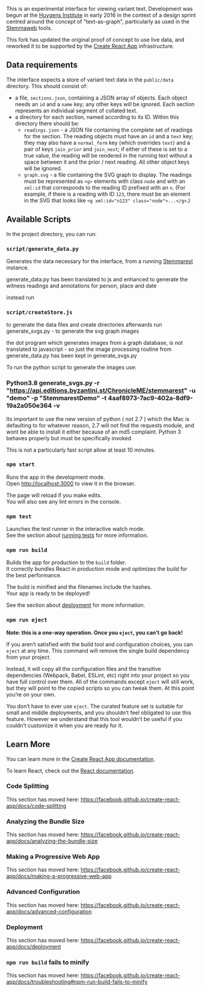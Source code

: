 This is an experimental interface for viewing variant text. Development was begun at the [Huygens Institute](http://huygens.knaw.nl/) in early 2016 in the context of a design sprint centred around the concept of "text-as-graph", particularly as used in the [Stemmaweb](https://stemmaweb.net/) tools.

This fork has updated the original proof of concept to use live data, and reworked it to be supported by the [Create React App](https://github.com/facebook/create-react-app) infrastructure.

## Data requirements

The interface expects a store of variant text data in the `public/data` directory. This should consist of:

* a file, `sections.json`, containing a JSON array of objects. Each object needs an `id` and a `name` key; any other keys will be ignored. Each section represents an individual segment of collated text.
* a directory for each section, named according to its ID. Within this directory there should be:
  * `readings.json` - a JSON file containing the complete set of readings for the section. The reading objects must have an `id` and a `text` key; they may also have a `normal_form` key (which overrides `text`) and a pair of keys `join_prior` and `join_next`; if either of these is set to a true value, the reading will be rendered in the running text without a space between it and the prior / next reading. All other object keys will be ignored.
  * `graph.svg` - a file containing the SVG graph to display. The readings must be represented as `<g>` elements with class `node` and with an `xml:id` that corresponds to the reading ID prefixed with an `n`. (For example, if there is a reading with ID `123`, there must be an element in the SVG that looks like `<g xml:id="n123" class="node">...</g>`.)


## Available Scripts

In the project directory, you can run:

### `script/generate_data.py`

Generates the data necessary for the interface, from a running [Stemmarest](https://github.com/DHUniWien/tradition_repo) instance.


generate_data.py has been translated to js and enhanced  to generate the witness readings and annotations for person, place and date

instead run 

### `script/createStore.js` 

to generate the data files and create directories
afterwards  run generate_svgs.py - to generate the svg graph images

the dot program which generates images from a graph database, is not translated to javascript - so just the image processing routine from generate_data.py has been kept in generate_svgs.py


To run the python script to generate the images use:

### Python3.8 generate_svgs.py -r "https://api.editions.byzantini.st/ChronicleME/stemmarest" -u "demo" -p "StemmarestDemo" -t 4aaf8973-7ac9-402a-8df9-19a2a050e364 -v


Its important to use the new version of python ( not 2.7 ) which the Mac is defaulting to for whatever reason, 2.7 will not find the requests module, and wont be able to install it either because of an md5 complaint.  Python 3 behaves properly but must be specifically invoked

This is not a particularly fast script allow at least 10 minutes.






### `npm start`

Runs the app in the development mode.<br>
Open [http://localhost:3000](http://localhost:3000) to view it in the browser.

The page will reload if you make edits.<br>
You will also see any lint errors in the console.

### `npm test`

Launches the test runner in the interactive watch mode.<br>
See the section about [running tests](https://facebook.github.io/create-react-app/docs/running-tests) for more information.

### `npm run build`

Builds the app for production to the `build` folder.<br>
It correctly bundles React in production mode and optimizes the build for the best performance.

The build is minified and the filenames include the hashes.<br>
Your app is ready to be deployed!

See the section about [deployment](https://facebook.github.io/create-react-app/docs/deployment) for more information.

### `npm run eject`

**Note: this is a one-way operation. Once you `eject`, you can’t go back!**

If you aren’t satisfied with the build tool and configuration choices, you can `eject` at any time. This command will remove the single build dependency from your project.

Instead, it will copy all the configuration files and the transitive dependencies (Webpack, Babel, ESLint, etc) right into your project so you have full control over them. All of the commands except `eject` will still work, but they will point to the copied scripts so you can tweak them. At this point you’re on your own.

You don’t have to ever use `eject`. The curated feature set is suitable for small and middle deployments, and you shouldn’t feel obligated to use this feature. However we understand that this tool wouldn’t be useful if you couldn’t customize it when you are ready for it.

## Learn More

You can learn more in the [Create React App documentation](https://facebook.github.io/create-react-app/docs/getting-started).

To learn React, check out the [React documentation](https://reactjs.org/).

### Code Splitting

This section has moved here: https://facebook.github.io/create-react-app/docs/code-splitting

### Analyzing the Bundle Size

This section has moved here: https://facebook.github.io/create-react-app/docs/analyzing-the-bundle-size

### Making a Progressive Web App

This section has moved here: https://facebook.github.io/create-react-app/docs/making-a-progressive-web-app

### Advanced Configuration

This section has moved here: https://facebook.github.io/create-react-app/docs/advanced-configuration

### Deployment

This section has moved here: https://facebook.github.io/create-react-app/docs/deployment

### `npm run build` fails to minify

This section has moved here: https://facebook.github.io/create-react-app/docs/troubleshooting#npm-run-build-fails-to-minify
